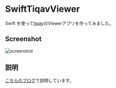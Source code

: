 SwiftTiqavViewer
================

Swift を使って[tiqav](http://tiqav.com/)のViewerアプリを作ってみました。  

## Screenshot

![screenshot](https://raw.githubusercontent.com/himaratsu/SwiftTiqavViewer/master/SwiftTiqavViewer/screenshot01.png)

## 説明

[こちらのブログ](http://himaratsu.hatenablog.com/entry/swift/tiqav)で説明しています。

